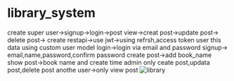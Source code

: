 # library_system
create super user->signup->login->post view->creat post->update post-> delete post->
create restapi->use jwt->using refrsh,access token user this data
using custom user model 
login->login via email and password
signup-> email,name,password,confirm password
create post->add book_name 
show post->book name and create time
admin only ceate post,updata post,delete post
anothe user->only view post
![library](https://user-images.githubusercontent.com/68414462/162563911-6a119587-9fa9-4641-bd9d-41840ed71399.png)

